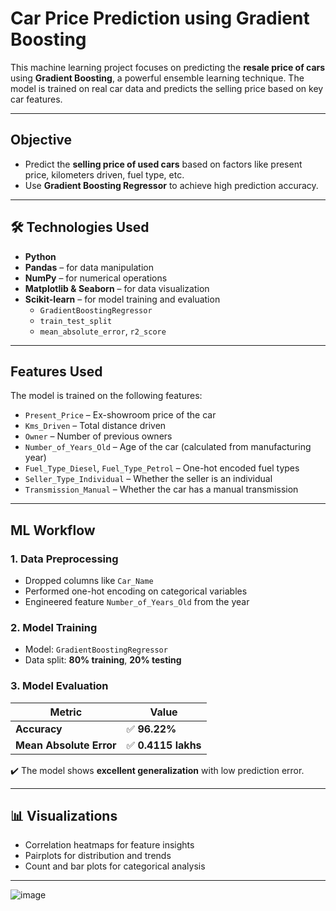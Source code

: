 # Car Price Prediction using Gradient Boosting

This machine learning project focuses on predicting the **resale price of cars** using **Gradient Boosting**, a powerful ensemble learning technique. The model is trained on real car data and predicts the selling price based on key car features.

---

## Objective

- Predict the **selling price of used cars** based on factors like present price, kilometers driven, fuel type, etc.
- Use **Gradient Boosting Regressor** to achieve high prediction accuracy.

---

## 🛠 Technologies Used

- **Python**
- **Pandas** – for data manipulation
- **NumPy** – for numerical operations
- **Matplotlib & Seaborn** – for data visualization
- **Scikit-learn** – for model training and evaluation
  - `GradientBoostingRegressor`
  - `train_test_split`
  - `mean_absolute_error`, `r2_score`

---

##  Features Used

The model is trained on the following features:

- `Present_Price` – Ex-showroom price of the car
- `Kms_Driven` – Total distance driven
- `Owner` – Number of previous owners
- `Number_of_Years_Old` – Age of the car (calculated from manufacturing year)
- `Fuel_Type_Diesel`, `Fuel_Type_Petrol` – One-hot encoded fuel types
- `Seller_Type_Individual` – Whether the seller is an individual
- `Transmission_Manual` – Whether the car has a manual transmission

---

## ML Workflow

### 1. Data Preprocessing
- Dropped columns like `Car_Name`
- Performed one-hot encoding on categorical variables
- Engineered feature `Number_of_Years_Old` from the year

### 2. Model Training
- Model: `GradientBoostingRegressor`
- Data split: **80% training**, **20% testing**

### 3. Model Evaluation

| Metric                  | Value               |
|-------------------------|---------------------|
| **Accuracy**            | ✅ **96.22%**        |
| **Mean Absolute Error** | ✅ **0.4115 lakhs**  |

✔️ The model shows **excellent generalization** with low prediction error.

---

## 📊 Visualizations

- Correlation heatmaps for feature insights
- Pairplots for distribution and trends
- Count and bar plots for categorical analysis

---
![image](https://github.com/user-attachments/assets/495a8065-deab-44c6-9797-baa3a95ccaa9)

